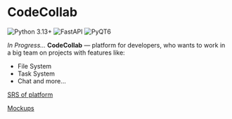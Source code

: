 # CodeCollab

![Python 3.13+](https://img.shields.io/badge/Python-3.13+-green.svg)
![FastAPI](https://img.shields.io/badge/FastAPI-0.115+-lightblue.svg)
![PyQT6](https://img.shields.io/badge/PyQT-6.9+-red.svg)

*In Progress...*
**CodeCollab** — platform for developers, who wants to work in a big team on projects with features like:
- File System
- Task System
- Chat
and more...

[SRS of platform](https://github.com/korhvimtv/code-collab/blob/main/Requirements/SRS.md)

[Mockups](https://github.com/korhvimtv/code-collab/tree/main/Mockups)

